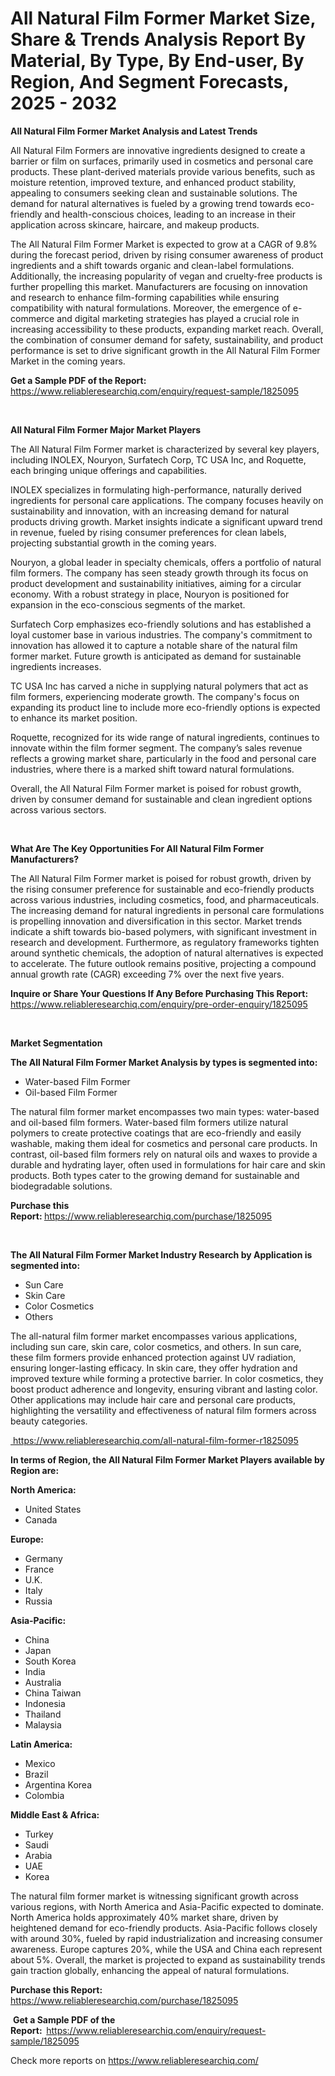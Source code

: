 <p><h1>All Natural Film Former Market Size, Share & Trends Analysis Report By Material, By Type, By End-user, By Region, And Segment Forecasts, 2025 - 2032</h1></p><p><strong>All Natural Film Former Market Analysis and Latest Trends</strong></p>
<p><p>All Natural Film Formers are innovative ingredients designed to create a barrier or film on surfaces, primarily used in cosmetics and personal care products. These plant-derived materials provide various benefits, such as moisture retention, improved texture, and enhanced product stability, appealing to consumers seeking clean and sustainable solutions. The demand for natural alternatives is fueled by a growing trend towards eco-friendly and health-conscious choices, leading to an increase in their application across skincare, haircare, and makeup products.</p><p>The All Natural Film Former Market is expected to grow at a CAGR of 9.8% during the forecast period, driven by rising consumer awareness of product ingredients and a shift towards organic and clean-label formulations. Additionally, the increasing popularity of vegan and cruelty-free products is further propelling this market. Manufacturers are focusing on innovation and research to enhance film-forming capabilities while ensuring compatibility with natural formulations. Moreover, the emergence of e-commerce and digital marketing strategies has played a crucial role in increasing accessibility to these products, expanding market reach. Overall, the combination of consumer demand for safety, sustainability, and product performance is set to drive significant growth in the All Natural Film Former Market in the coming years.</p></p>
<p><strong>Get a Sample PDF of the Report:&nbsp;</strong> <a href="https://www.reliableresearchiq.com/enquiry/request-sample/1825095?utm_campaign=2883&utm_medium=2&utm_source=Github&utm_content=ia&utm_term=03042025&utm_id=all-natural-film-former">https://www.reliableresearchiq.com/enquiry/request-sample/1825095</a></p>
<p>&nbsp;</p>
<p><strong>All Natural Film Former Major Market Players</strong></p>
<p><p>The All Natural Film Former market is characterized by several key players, including INOLEX, Nouryon, Surfatech Corp, TC USA Inc, and Roquette, each bringing unique offerings and capabilities.</p><p>INOLEX specializes in formulating high-performance, naturally derived ingredients for personal care applications. The company focuses heavily on sustainability and innovation, with an increasing demand for natural products driving growth. Market insights indicate a significant upward trend in revenue, fueled by rising consumer preferences for clean labels, projecting substantial growth in the coming years.</p><p>Nouryon, a global leader in specialty chemicals, offers a portfolio of natural film formers. The company has seen steady growth through its focus on product development and sustainability initiatives, aiming for a circular economy. With a robust strategy in place, Nouryon is positioned for expansion in the eco-conscious segments of the market.</p><p>Surfatech Corp emphasizes eco-friendly solutions and has established a loyal customer base in various industries. The company's commitment to innovation has allowed it to capture a notable share of the natural film former market. Future growth is anticipated as demand for sustainable ingredients increases.</p><p>TC USA Inc has carved a niche in supplying natural polymers that act as film formers, experiencing moderate growth. The company's focus on expanding its product line to include more eco-friendly options is expected to enhance its market position.</p><p>Roquette, recognized for its wide range of natural ingredients, continues to innovate within the film former segment. The company’s sales revenue reflects a growing market share, particularly in the food and personal care industries, where there is a marked shift toward natural formulations.</p><p>Overall, the All Natural Film Former market is poised for robust growth, driven by consumer demand for sustainable and clean ingredient options across various sectors.</p></p>
<p>&nbsp;</p>
<p><strong>What Are The Key Opportunities For All Natural Film Former Manufacturers?</strong></p>
<p><p>The All Natural Film Former market is poised for robust growth, driven by the rising consumer preference for sustainable and eco-friendly products across various industries, including cosmetics, food, and pharmaceuticals. The increasing demand for natural ingredients in personal care formulations is propelling innovation and diversification in this sector. Market trends indicate a shift towards bio-based polymers, with significant investment in research and development. Furthermore, as regulatory frameworks tighten around synthetic chemicals, the adoption of natural alternatives is expected to accelerate. The future outlook remains positive, projecting a compound annual growth rate (CAGR) exceeding 7% over the next five years.</p></p>
<p><strong>Inquire or Share Your Questions If Any Before Purchasing This Report:</strong> <a href="https://www.reliableresearchiq.com/enquiry/pre-order-enquiry/1825095?utm_campaign=2883&utm_medium=2&utm_source=Github&utm_content=ia&utm_term=03042025&utm_id=all-natural-film-former">https://www.reliableresearchiq.com/enquiry/pre-order-enquiry/1825095</a></p>
<p>&nbsp;</p>
<p><strong>Market Segmentation</strong></p>
<p><strong>The All Natural Film Former Market Analysis by types is segmented into:</strong></p>
<p><ul><li>Water-based Film Former</li><li>Oil-based Film Former</li></ul></p>
<p><p>The natural film former market encompasses two main types: water-based and oil-based film formers. Water-based film formers utilize natural polymers to create protective coatings that are eco-friendly and easily washable, making them ideal for cosmetics and personal care products. In contrast, oil-based film formers rely on natural oils and waxes to provide a durable and hydrating layer, often used in formulations for hair care and skin products. Both types cater to the growing demand for sustainable and biodegradable solutions.</p></p>
<p><strong>Purchase this Report:&nbsp;</strong><a href="https://www.reliableresearchiq.com/purchase/1825095?utm_campaign=2883&utm_medium=2&utm_source=Github&utm_content=ia&utm_term=03042025&utm_id=all-natural-film-former">https://www.reliableresearchiq.com/purchase/1825095</a></p>
<p>&nbsp;</p>
<p><strong>The All Natural Film Former Market Industry Research by Application is segmented into:</strong></p>
<p><ul><li>Sun Care</li><li>Skin Care</li><li>Color Cosmetics</li><li>Others</li></ul></p>
<p><p>The all-natural film former market encompasses various applications, including sun care, skin care, color cosmetics, and others. In sun care, these film formers provide enhanced protection against UV radiation, ensuring longer-lasting efficacy. In skin care, they offer hydration and improved texture while forming a protective barrier. In color cosmetics, they boost product adherence and longevity, ensuring vibrant and lasting color. Other applications may include hair care and personal care products, highlighting the versatility and effectiveness of natural film formers across beauty categories.</p></p>
<p><a href="https://www.reliableresearchiq.com/all-natural-film-former-r1825095?utm_campaign=2883&utm_medium=2&utm_source=Github&utm_content=ia&utm_term=03042025&utm_id=all-natural-film-former">&nbsp;https://www.reliableresearchiq.com/all-natural-film-former-r1825095</a></p>
<p><strong>In terms of Region, the All Natural Film Former Market Players available by Region are:</strong></p>
<p>
    <p> <strong> North America: </strong>
        <ul>
            <li>United States</li>
            <li>Canada</li>
        </ul>
        </p> 
    <p> <strong> Europe: </strong>
        <ul>
            <li>Germany</li>
            <li>France</li>
            <li>U.K.</li>
            <li>Italy</li>
            <li>Russia</li>
        </ul>
        </p> 
    <p> <strong> Asia-Pacific: </strong>
        <ul>
            <li>China</li>
            <li>Japan</li>
            <li>South Korea</li>
            <li>India</li>
            <li>Australia</li>
            <li>China Taiwan</li>
            <li>Indonesia</li>
            <li>Thailand</li>
            <li>Malaysia</li>
        </ul>
        </p> 
    <p> <strong> Latin America: </strong>
        <ul>
            <li>Mexico</li>
            <li>Brazil</li>
            <li>Argentina Korea</li>
            <li>Colombia</li>
        </ul>
        </p> 
    <p> <strong> Middle East & Africa: </strong>
        <ul>
            <li>Turkey</li>
            <li>Saudi</li>
            <li>Arabia</li>
            <li>UAE</li>
            <li>Korea</li>
        </ul>
    </p>
    </p>
<p><p>The natural film former market is witnessing significant growth across various regions, with North America and Asia-Pacific expected to dominate. North America holds approximately 40% market share, driven by heightened demand for eco-friendly products. Asia-Pacific follows closely with around 30%, fueled by rapid industrialization and increasing consumer awareness. Europe captures 20%, while the USA and China each represent about 5%. Overall, the market is projected to expand as sustainability trends gain traction globally, enhancing the appeal of natural formulations.</p></p>
<p><strong>Purchase this Report: </strong><a href="https://www.reliableresearchiq.com/purchase/1825095?utm_campaign=2883&utm_medium=2&utm_source=Github&utm_content=ia&utm_term=03042025&utm_id=all-natural-film-former">https://www.reliableresearchiq.com/purchase/1825095</a></p>
<p>&nbsp;<strong>Get a Sample PDF of the Report:&nbsp;&nbsp;</strong><a href="https://www.reliableresearchiq.com/enquiry/request-sample/1825095?utm_campaign=2883&utm_medium=2&utm_source=Github&utm_content=ia&utm_term=03042025&utm_id=all-natural-film-former">https://www.reliableresearchiq.com/enquiry/request-sample/1825095</a></p>
<p><strong></strong></p>
<p>Check more reports on <a href="https://www.reliableresearchiq.com/?utm_campaign=2883&utm_medium=2&utm_source=Github&utm_content=ia&utm_term=03042025&utm_id=all-natural-film-former">https://www.reliableresearchiq.com/</a></p>